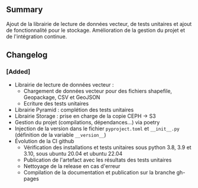 ## Summary

Ajout de la librairie de lecture de données vecteur, de tests unitaires et ajout de fonctionnalité pour le stockage. Amélioration de la gestion du projet et de l'intégration continue.

## Changelog

### [Added]

* Librairie de lecture de données vecteur :
  * Chargement de données vecteur pour des fichiers shapefile, Geopackage, CSV et GeoJSON
  * Ecriture des tests unitaires
* Librairie Pyramid : complétion des tests unitaires
* Librairie Storage : prise en charge de la copie CEPH -> S3
* Gestion du projet (compilations, dépendances...) via poetry
* Injection de la version dans le fichier `pyproject.toml` et `__init__.py` (définition de la variable `__version__`)
* Évolution de la CI github
    * Vérification des installations et tests unitaires sous python 3.8, 3.9 et 3.10, sous ubuntu 20.04 et ubuntu 22.04
    * Publication de l'artefact avec les résultats des tests unitaires
    * Nettoyage de la release en cas d'erreur
    * Compilation de la documentation et publication sur la branche gh-pages

<!--
### [Added]

### [Changed]

### [Deprecated]

### [Removed]

### [Fixed]

### [Security]
-->

